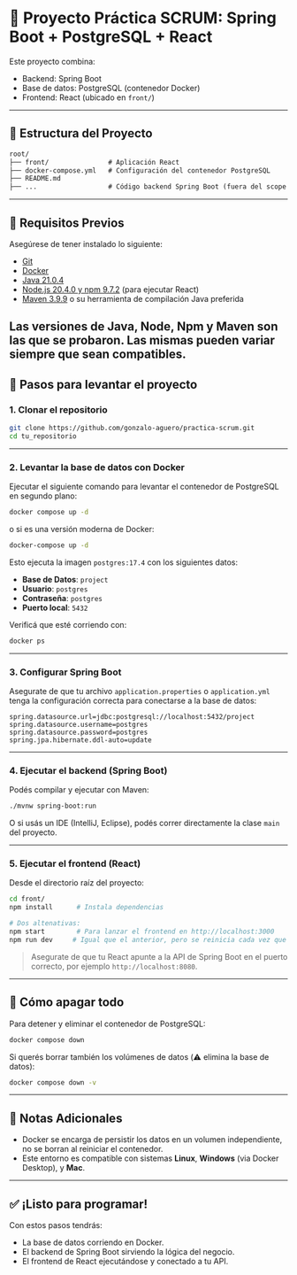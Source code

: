 
# 🧩 Proyecto Práctica SCRUM: Spring Boot + PostgreSQL + React

Este proyecto combina:
- Backend: Spring Boot
- Base de datos: PostgreSQL (contenedor Docker)
- Frontend: React (ubicado en `front/`)

---

## 📁 Estructura del Proyecto
~~~markdown
root/
├── front/               # Aplicación React
├── docker-compose.yml   # Configuración del contenedor PostgreSQL
├── README.md
├── ...                  # Código backend Spring Boot (fuera del scope de este README)
~~~

---

## 🧰 Requisitos Previos

Asegúrese de tener instalado lo siguiente:

- [Git](https://git-scm.com/)
- [Docker](https://www.docker.com/products/docker-desktop)
- [Java 21.0.4](https://adoptium.net/)
- [Node.js 20.4.0 y npm 9.7.2](https://nodejs.org/) (para ejecutar React)
- [Maven 3.9.9](https://maven.apache.org/) o su herramienta de compilación Java preferida

Las versiones de Java, Node, Npm y Maven son las que se probaron. Las mismas pueden variar siempre que sean compatibles.
---

## 🚀 Pasos para levantar el proyecto

### 1. Clonar el repositorio

```bash
git clone https://github.com/gonzalo-aguero/practica-scrum.git
cd tu_repositorio
````

---

### 2. Levantar la base de datos con Docker

Ejecutar el siguiente comando para levantar el contenedor de PostgreSQL en segundo plano:

```bash
docker compose up -d 
```
o si es una versión moderna de Docker:
```bash
docker-compose up -d 
```

Esto ejecuta la imagen `postgres:17.4` con los siguientes datos:

* **Base de Datos**: `project`
* **Usuario**: `postgres`
* **Contraseña**: `postgres`
* **Puerto local**: `5432`

Verificá que esté corriendo con:

```bash
docker ps
```

---

### 3. Configurar Spring Boot

Asegurate de que tu archivo `application.properties` o `application.yml` tenga la configuración correcta para conectarse a la base de datos:

```properties
spring.datasource.url=jdbc:postgresql://localhost:5432/project
spring.datasource.username=postgres
spring.datasource.password=postgres
spring.jpa.hibernate.ddl-auto=update
```

---

### 4. Ejecutar el backend (Spring Boot)

Podés compilar y ejecutar con Maven:

```bash
./mvnw spring-boot:run
```

O si usás un IDE (IntelliJ, Eclipse), podés correr directamente la clase `main` del proyecto.

---

### 5. Ejecutar el frontend (React)

Desde el directorio raíz del proyecto:

```bash
cd front/
npm install      # Instala dependencias

# Dos altenativas:
npm start        # Para lanzar el frontend en http://localhost:3000
npm run dev     # Igual que el anterior, pero se reinicia cada vez que haces cambios (mejor para desarrollar)
```

> Asegurate de que tu React apunte a la API de Spring Boot en el puerto correcto, por ejemplo `http://localhost:8080`.

---

## 🧼 Cómo apagar todo

Para detener y eliminar el contenedor de PostgreSQL:

```bash
docker compose down
```

Si querés borrar también los volúmenes de datos (⚠️ elimina la base de datos):

```bash
docker compose down -v
```

---

## 📎 Notas Adicionales

* Docker se encarga de persistir los datos en un volumen independiente, no se borran al reiniciar el contenedor.
* Este entorno es compatible con sistemas **Linux**, **Windows** (via Docker Desktop), y **Mac**.

---

## ✅ ¡Listo para programar!

Con estos pasos tendrás:

* La base de datos corriendo en Docker.
* El backend de Spring Boot sirviendo la lógica del negocio.
* El frontend de React ejecutándose y conectado a tu API.